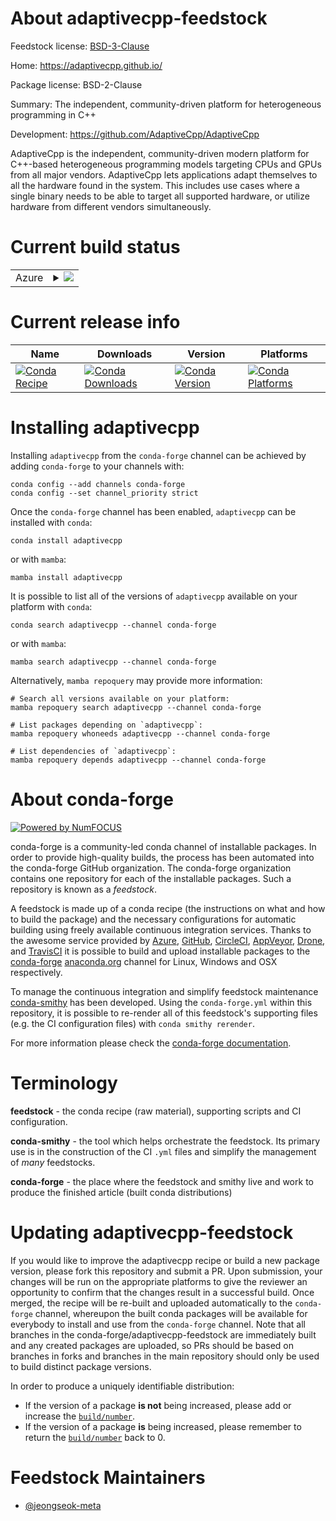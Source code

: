 About adaptivecpp-feedstock
===========================

Feedstock license: [BSD-3-Clause](https://github.com/conda-forge/adaptivecpp-feedstock/blob/main/LICENSE.txt)

Home: https://adaptivecpp.github.io/

Package license: BSD-2-Clause

Summary: The independent, community-driven platform for heterogeneous programming in C++

Development: https://github.com/AdaptiveCpp/AdaptiveCpp

AdaptiveCpp is the independent, community-driven modern platform for
C++-based heterogeneous programming models targeting CPUs and GPUs from all
major vendors. AdaptiveCpp lets applications adapt themselves to all the
hardware found in the system. This includes use cases where a single binary
needs to be able to target all supported hardware, or utilize hardware from
different vendors simultaneously.


Current build status
====================


<table>
    
  <tr>
    <td>Azure</td>
    <td>
      <details>
        <summary>
          <a href="https://dev.azure.com/conda-forge/feedstock-builds/_build/latest?definitionId=24615&branchName=main">
            <img src="https://dev.azure.com/conda-forge/feedstock-builds/_apis/build/status/adaptivecpp-feedstock?branchName=main">
          </a>
        </summary>
        <table>
          <thead><tr><th>Variant</th><th>Status</th></tr></thead>
          <tbody><tr>
              <td>linux_64_c_stdlib_version2.17cuda_compiler_version12.9llvm_version16</td>
              <td>
                <a href="https://dev.azure.com/conda-forge/feedstock-builds/_build/latest?definitionId=24615&branchName=main">
                  <img src="https://dev.azure.com/conda-forge/feedstock-builds/_apis/build/status/adaptivecpp-feedstock?branchName=main&jobName=linux&configuration=linux%20linux_64_c_stdlib_version2.17cuda_compiler_version12.9llvm_version16" alt="variant">
                </a>
              </td>
            </tr><tr>
              <td>linux_64_c_stdlib_version2.17cuda_compiler_version12.9llvm_version17</td>
              <td>
                <a href="https://dev.azure.com/conda-forge/feedstock-builds/_build/latest?definitionId=24615&branchName=main">
                  <img src="https://dev.azure.com/conda-forge/feedstock-builds/_apis/build/status/adaptivecpp-feedstock?branchName=main&jobName=linux&configuration=linux%20linux_64_c_stdlib_version2.17cuda_compiler_version12.9llvm_version17" alt="variant">
                </a>
              </td>
            </tr><tr>
              <td>linux_64_c_stdlib_version2.17cuda_compiler_version12.9llvm_version18</td>
              <td>
                <a href="https://dev.azure.com/conda-forge/feedstock-builds/_build/latest?definitionId=24615&branchName=main">
                  <img src="https://dev.azure.com/conda-forge/feedstock-builds/_apis/build/status/adaptivecpp-feedstock?branchName=main&jobName=linux&configuration=linux%20linux_64_c_stdlib_version2.17cuda_compiler_version12.9llvm_version18" alt="variant">
                </a>
              </td>
            </tr><tr>
              <td>linux_64_c_stdlib_version2.17cuda_compiler_version12.9llvm_version19</td>
              <td>
                <a href="https://dev.azure.com/conda-forge/feedstock-builds/_build/latest?definitionId=24615&branchName=main">
                  <img src="https://dev.azure.com/conda-forge/feedstock-builds/_apis/build/status/adaptivecpp-feedstock?branchName=main&jobName=linux&configuration=linux%20linux_64_c_stdlib_version2.17cuda_compiler_version12.9llvm_version19" alt="variant">
                </a>
              </td>
            </tr><tr>
              <td>linux_64_c_stdlib_version2.17cuda_compiler_versionNonellvm_version16</td>
              <td>
                <a href="https://dev.azure.com/conda-forge/feedstock-builds/_build/latest?definitionId=24615&branchName=main">
                  <img src="https://dev.azure.com/conda-forge/feedstock-builds/_apis/build/status/adaptivecpp-feedstock?branchName=main&jobName=linux&configuration=linux%20linux_64_c_stdlib_version2.17cuda_compiler_versionNonellvm_version16" alt="variant">
                </a>
              </td>
            </tr><tr>
              <td>linux_64_c_stdlib_version2.17cuda_compiler_versionNonellvm_version17</td>
              <td>
                <a href="https://dev.azure.com/conda-forge/feedstock-builds/_build/latest?definitionId=24615&branchName=main">
                  <img src="https://dev.azure.com/conda-forge/feedstock-builds/_apis/build/status/adaptivecpp-feedstock?branchName=main&jobName=linux&configuration=linux%20linux_64_c_stdlib_version2.17cuda_compiler_versionNonellvm_version17" alt="variant">
                </a>
              </td>
            </tr><tr>
              <td>linux_64_c_stdlib_version2.17cuda_compiler_versionNonellvm_version18</td>
              <td>
                <a href="https://dev.azure.com/conda-forge/feedstock-builds/_build/latest?definitionId=24615&branchName=main">
                  <img src="https://dev.azure.com/conda-forge/feedstock-builds/_apis/build/status/adaptivecpp-feedstock?branchName=main&jobName=linux&configuration=linux%20linux_64_c_stdlib_version2.17cuda_compiler_versionNonellvm_version18" alt="variant">
                </a>
              </td>
            </tr><tr>
              <td>linux_64_c_stdlib_version2.17cuda_compiler_versionNonellvm_version19</td>
              <td>
                <a href="https://dev.azure.com/conda-forge/feedstock-builds/_build/latest?definitionId=24615&branchName=main">
                  <img src="https://dev.azure.com/conda-forge/feedstock-builds/_apis/build/status/adaptivecpp-feedstock?branchName=main&jobName=linux&configuration=linux%20linux_64_c_stdlib_version2.17cuda_compiler_versionNonellvm_version19" alt="variant">
                </a>
              </td>
            </tr><tr>
              <td>linux_64_c_stdlib_version2.28cuda_compiler_version13.0llvm_version16</td>
              <td>
                <a href="https://dev.azure.com/conda-forge/feedstock-builds/_build/latest?definitionId=24615&branchName=main">
                  <img src="https://dev.azure.com/conda-forge/feedstock-builds/_apis/build/status/adaptivecpp-feedstock?branchName=main&jobName=linux&configuration=linux%20linux_64_c_stdlib_version2.28cuda_compiler_version13.0llvm_version16" alt="variant">
                </a>
              </td>
            </tr><tr>
              <td>linux_64_c_stdlib_version2.28cuda_compiler_version13.0llvm_version17</td>
              <td>
                <a href="https://dev.azure.com/conda-forge/feedstock-builds/_build/latest?definitionId=24615&branchName=main">
                  <img src="https://dev.azure.com/conda-forge/feedstock-builds/_apis/build/status/adaptivecpp-feedstock?branchName=main&jobName=linux&configuration=linux%20linux_64_c_stdlib_version2.28cuda_compiler_version13.0llvm_version17" alt="variant">
                </a>
              </td>
            </tr><tr>
              <td>linux_64_c_stdlib_version2.28cuda_compiler_version13.0llvm_version18</td>
              <td>
                <a href="https://dev.azure.com/conda-forge/feedstock-builds/_build/latest?definitionId=24615&branchName=main">
                  <img src="https://dev.azure.com/conda-forge/feedstock-builds/_apis/build/status/adaptivecpp-feedstock?branchName=main&jobName=linux&configuration=linux%20linux_64_c_stdlib_version2.28cuda_compiler_version13.0llvm_version18" alt="variant">
                </a>
              </td>
            </tr><tr>
              <td>linux_64_c_stdlib_version2.28cuda_compiler_version13.0llvm_version19</td>
              <td>
                <a href="https://dev.azure.com/conda-forge/feedstock-builds/_build/latest?definitionId=24615&branchName=main">
                  <img src="https://dev.azure.com/conda-forge/feedstock-builds/_apis/build/status/adaptivecpp-feedstock?branchName=main&jobName=linux&configuration=linux%20linux_64_c_stdlib_version2.28cuda_compiler_version13.0llvm_version19" alt="variant">
                </a>
              </td>
            </tr><tr>
              <td>linux_aarch64_c_stdlib_version2.17cuda_compiler_version12.9llvm_version16</td>
              <td>
                <a href="https://dev.azure.com/conda-forge/feedstock-builds/_build/latest?definitionId=24615&branchName=main">
                  <img src="https://dev.azure.com/conda-forge/feedstock-builds/_apis/build/status/adaptivecpp-feedstock?branchName=main&jobName=linux&configuration=linux%20linux_aarch64_c_stdlib_version2.17cuda_compiler_version12.9llvm_version16" alt="variant">
                </a>
              </td>
            </tr><tr>
              <td>linux_aarch64_c_stdlib_version2.17cuda_compiler_version12.9llvm_version17</td>
              <td>
                <a href="https://dev.azure.com/conda-forge/feedstock-builds/_build/latest?definitionId=24615&branchName=main">
                  <img src="https://dev.azure.com/conda-forge/feedstock-builds/_apis/build/status/adaptivecpp-feedstock?branchName=main&jobName=linux&configuration=linux%20linux_aarch64_c_stdlib_version2.17cuda_compiler_version12.9llvm_version17" alt="variant">
                </a>
              </td>
            </tr><tr>
              <td>linux_aarch64_c_stdlib_version2.17cuda_compiler_version12.9llvm_version18</td>
              <td>
                <a href="https://dev.azure.com/conda-forge/feedstock-builds/_build/latest?definitionId=24615&branchName=main">
                  <img src="https://dev.azure.com/conda-forge/feedstock-builds/_apis/build/status/adaptivecpp-feedstock?branchName=main&jobName=linux&configuration=linux%20linux_aarch64_c_stdlib_version2.17cuda_compiler_version12.9llvm_version18" alt="variant">
                </a>
              </td>
            </tr><tr>
              <td>linux_aarch64_c_stdlib_version2.17cuda_compiler_version12.9llvm_version19</td>
              <td>
                <a href="https://dev.azure.com/conda-forge/feedstock-builds/_build/latest?definitionId=24615&branchName=main">
                  <img src="https://dev.azure.com/conda-forge/feedstock-builds/_apis/build/status/adaptivecpp-feedstock?branchName=main&jobName=linux&configuration=linux%20linux_aarch64_c_stdlib_version2.17cuda_compiler_version12.9llvm_version19" alt="variant">
                </a>
              </td>
            </tr><tr>
              <td>linux_aarch64_c_stdlib_version2.17cuda_compiler_versionNonellvm_version16</td>
              <td>
                <a href="https://dev.azure.com/conda-forge/feedstock-builds/_build/latest?definitionId=24615&branchName=main">
                  <img src="https://dev.azure.com/conda-forge/feedstock-builds/_apis/build/status/adaptivecpp-feedstock?branchName=main&jobName=linux&configuration=linux%20linux_aarch64_c_stdlib_version2.17cuda_compiler_versionNonellvm_version16" alt="variant">
                </a>
              </td>
            </tr><tr>
              <td>linux_aarch64_c_stdlib_version2.17cuda_compiler_versionNonellvm_version17</td>
              <td>
                <a href="https://dev.azure.com/conda-forge/feedstock-builds/_build/latest?definitionId=24615&branchName=main">
                  <img src="https://dev.azure.com/conda-forge/feedstock-builds/_apis/build/status/adaptivecpp-feedstock?branchName=main&jobName=linux&configuration=linux%20linux_aarch64_c_stdlib_version2.17cuda_compiler_versionNonellvm_version17" alt="variant">
                </a>
              </td>
            </tr><tr>
              <td>linux_aarch64_c_stdlib_version2.17cuda_compiler_versionNonellvm_version18</td>
              <td>
                <a href="https://dev.azure.com/conda-forge/feedstock-builds/_build/latest?definitionId=24615&branchName=main">
                  <img src="https://dev.azure.com/conda-forge/feedstock-builds/_apis/build/status/adaptivecpp-feedstock?branchName=main&jobName=linux&configuration=linux%20linux_aarch64_c_stdlib_version2.17cuda_compiler_versionNonellvm_version18" alt="variant">
                </a>
              </td>
            </tr><tr>
              <td>linux_aarch64_c_stdlib_version2.17cuda_compiler_versionNonellvm_version19</td>
              <td>
                <a href="https://dev.azure.com/conda-forge/feedstock-builds/_build/latest?definitionId=24615&branchName=main">
                  <img src="https://dev.azure.com/conda-forge/feedstock-builds/_apis/build/status/adaptivecpp-feedstock?branchName=main&jobName=linux&configuration=linux%20linux_aarch64_c_stdlib_version2.17cuda_compiler_versionNonellvm_version19" alt="variant">
                </a>
              </td>
            </tr><tr>
              <td>linux_aarch64_c_stdlib_version2.28cuda_compiler_version13.0llvm_version16</td>
              <td>
                <a href="https://dev.azure.com/conda-forge/feedstock-builds/_build/latest?definitionId=24615&branchName=main">
                  <img src="https://dev.azure.com/conda-forge/feedstock-builds/_apis/build/status/adaptivecpp-feedstock?branchName=main&jobName=linux&configuration=linux%20linux_aarch64_c_stdlib_version2.28cuda_compiler_version13.0llvm_version16" alt="variant">
                </a>
              </td>
            </tr><tr>
              <td>linux_aarch64_c_stdlib_version2.28cuda_compiler_version13.0llvm_version17</td>
              <td>
                <a href="https://dev.azure.com/conda-forge/feedstock-builds/_build/latest?definitionId=24615&branchName=main">
                  <img src="https://dev.azure.com/conda-forge/feedstock-builds/_apis/build/status/adaptivecpp-feedstock?branchName=main&jobName=linux&configuration=linux%20linux_aarch64_c_stdlib_version2.28cuda_compiler_version13.0llvm_version17" alt="variant">
                </a>
              </td>
            </tr><tr>
              <td>linux_aarch64_c_stdlib_version2.28cuda_compiler_version13.0llvm_version18</td>
              <td>
                <a href="https://dev.azure.com/conda-forge/feedstock-builds/_build/latest?definitionId=24615&branchName=main">
                  <img src="https://dev.azure.com/conda-forge/feedstock-builds/_apis/build/status/adaptivecpp-feedstock?branchName=main&jobName=linux&configuration=linux%20linux_aarch64_c_stdlib_version2.28cuda_compiler_version13.0llvm_version18" alt="variant">
                </a>
              </td>
            </tr><tr>
              <td>linux_aarch64_c_stdlib_version2.28cuda_compiler_version13.0llvm_version19</td>
              <td>
                <a href="https://dev.azure.com/conda-forge/feedstock-builds/_build/latest?definitionId=24615&branchName=main">
                  <img src="https://dev.azure.com/conda-forge/feedstock-builds/_apis/build/status/adaptivecpp-feedstock?branchName=main&jobName=linux&configuration=linux%20linux_aarch64_c_stdlib_version2.28cuda_compiler_version13.0llvm_version19" alt="variant">
                </a>
              </td>
            </tr><tr>
              <td>linux_ppc64le_llvm_version16</td>
              <td>
                <a href="https://dev.azure.com/conda-forge/feedstock-builds/_build/latest?definitionId=24615&branchName=main">
                  <img src="https://dev.azure.com/conda-forge/feedstock-builds/_apis/build/status/adaptivecpp-feedstock?branchName=main&jobName=linux&configuration=linux%20linux_ppc64le_llvm_version16" alt="variant">
                </a>
              </td>
            </tr><tr>
              <td>linux_ppc64le_llvm_version17</td>
              <td>
                <a href="https://dev.azure.com/conda-forge/feedstock-builds/_build/latest?definitionId=24615&branchName=main">
                  <img src="https://dev.azure.com/conda-forge/feedstock-builds/_apis/build/status/adaptivecpp-feedstock?branchName=main&jobName=linux&configuration=linux%20linux_ppc64le_llvm_version17" alt="variant">
                </a>
              </td>
            </tr><tr>
              <td>linux_ppc64le_llvm_version18</td>
              <td>
                <a href="https://dev.azure.com/conda-forge/feedstock-builds/_build/latest?definitionId=24615&branchName=main">
                  <img src="https://dev.azure.com/conda-forge/feedstock-builds/_apis/build/status/adaptivecpp-feedstock?branchName=main&jobName=linux&configuration=linux%20linux_ppc64le_llvm_version18" alt="variant">
                </a>
              </td>
            </tr><tr>
              <td>linux_ppc64le_llvm_version19</td>
              <td>
                <a href="https://dev.azure.com/conda-forge/feedstock-builds/_build/latest?definitionId=24615&branchName=main">
                  <img src="https://dev.azure.com/conda-forge/feedstock-builds/_apis/build/status/adaptivecpp-feedstock?branchName=main&jobName=linux&configuration=linux%20linux_ppc64le_llvm_version19" alt="variant">
                </a>
              </td>
            </tr><tr>
              <td>osx_arm64_llvm_version16</td>
              <td>
                <a href="https://dev.azure.com/conda-forge/feedstock-builds/_build/latest?definitionId=24615&branchName=main">
                  <img src="https://dev.azure.com/conda-forge/feedstock-builds/_apis/build/status/adaptivecpp-feedstock?branchName=main&jobName=osx&configuration=osx%20osx_arm64_llvm_version16" alt="variant">
                </a>
              </td>
            </tr><tr>
              <td>osx_arm64_llvm_version17</td>
              <td>
                <a href="https://dev.azure.com/conda-forge/feedstock-builds/_build/latest?definitionId=24615&branchName=main">
                  <img src="https://dev.azure.com/conda-forge/feedstock-builds/_apis/build/status/adaptivecpp-feedstock?branchName=main&jobName=osx&configuration=osx%20osx_arm64_llvm_version17" alt="variant">
                </a>
              </td>
            </tr><tr>
              <td>osx_arm64_llvm_version18</td>
              <td>
                <a href="https://dev.azure.com/conda-forge/feedstock-builds/_build/latest?definitionId=24615&branchName=main">
                  <img src="https://dev.azure.com/conda-forge/feedstock-builds/_apis/build/status/adaptivecpp-feedstock?branchName=main&jobName=osx&configuration=osx%20osx_arm64_llvm_version18" alt="variant">
                </a>
              </td>
            </tr><tr>
              <td>osx_arm64_llvm_version19</td>
              <td>
                <a href="https://dev.azure.com/conda-forge/feedstock-builds/_build/latest?definitionId=24615&branchName=main">
                  <img src="https://dev.azure.com/conda-forge/feedstock-builds/_apis/build/status/adaptivecpp-feedstock?branchName=main&jobName=osx&configuration=osx%20osx_arm64_llvm_version19" alt="variant">
                </a>
              </td>
            </tr><tr>
              <td>win_64_cuda_compiler_version12.9llvm_version16</td>
              <td>
                <a href="https://dev.azure.com/conda-forge/feedstock-builds/_build/latest?definitionId=24615&branchName=main">
                  <img src="https://dev.azure.com/conda-forge/feedstock-builds/_apis/build/status/adaptivecpp-feedstock?branchName=main&jobName=win&configuration=win%20win_64_cuda_compiler_version12.9llvm_version16" alt="variant">
                </a>
              </td>
            </tr><tr>
              <td>win_64_cuda_compiler_version12.9llvm_version17</td>
              <td>
                <a href="https://dev.azure.com/conda-forge/feedstock-builds/_build/latest?definitionId=24615&branchName=main">
                  <img src="https://dev.azure.com/conda-forge/feedstock-builds/_apis/build/status/adaptivecpp-feedstock?branchName=main&jobName=win&configuration=win%20win_64_cuda_compiler_version12.9llvm_version17" alt="variant">
                </a>
              </td>
            </tr><tr>
              <td>win_64_cuda_compiler_version12.9llvm_version18</td>
              <td>
                <a href="https://dev.azure.com/conda-forge/feedstock-builds/_build/latest?definitionId=24615&branchName=main">
                  <img src="https://dev.azure.com/conda-forge/feedstock-builds/_apis/build/status/adaptivecpp-feedstock?branchName=main&jobName=win&configuration=win%20win_64_cuda_compiler_version12.9llvm_version18" alt="variant">
                </a>
              </td>
            </tr><tr>
              <td>win_64_cuda_compiler_version12.9llvm_version19</td>
              <td>
                <a href="https://dev.azure.com/conda-forge/feedstock-builds/_build/latest?definitionId=24615&branchName=main">
                  <img src="https://dev.azure.com/conda-forge/feedstock-builds/_apis/build/status/adaptivecpp-feedstock?branchName=main&jobName=win&configuration=win%20win_64_cuda_compiler_version12.9llvm_version19" alt="variant">
                </a>
              </td>
            </tr><tr>
              <td>win_64_cuda_compiler_version13.0llvm_version16</td>
              <td>
                <a href="https://dev.azure.com/conda-forge/feedstock-builds/_build/latest?definitionId=24615&branchName=main">
                  <img src="https://dev.azure.com/conda-forge/feedstock-builds/_apis/build/status/adaptivecpp-feedstock?branchName=main&jobName=win&configuration=win%20win_64_cuda_compiler_version13.0llvm_version16" alt="variant">
                </a>
              </td>
            </tr><tr>
              <td>win_64_cuda_compiler_version13.0llvm_version17</td>
              <td>
                <a href="https://dev.azure.com/conda-forge/feedstock-builds/_build/latest?definitionId=24615&branchName=main">
                  <img src="https://dev.azure.com/conda-forge/feedstock-builds/_apis/build/status/adaptivecpp-feedstock?branchName=main&jobName=win&configuration=win%20win_64_cuda_compiler_version13.0llvm_version17" alt="variant">
                </a>
              </td>
            </tr><tr>
              <td>win_64_cuda_compiler_version13.0llvm_version18</td>
              <td>
                <a href="https://dev.azure.com/conda-forge/feedstock-builds/_build/latest?definitionId=24615&branchName=main">
                  <img src="https://dev.azure.com/conda-forge/feedstock-builds/_apis/build/status/adaptivecpp-feedstock?branchName=main&jobName=win&configuration=win%20win_64_cuda_compiler_version13.0llvm_version18" alt="variant">
                </a>
              </td>
            </tr><tr>
              <td>win_64_cuda_compiler_version13.0llvm_version19</td>
              <td>
                <a href="https://dev.azure.com/conda-forge/feedstock-builds/_build/latest?definitionId=24615&branchName=main">
                  <img src="https://dev.azure.com/conda-forge/feedstock-builds/_apis/build/status/adaptivecpp-feedstock?branchName=main&jobName=win&configuration=win%20win_64_cuda_compiler_version13.0llvm_version19" alt="variant">
                </a>
              </td>
            </tr><tr>
              <td>win_64_cuda_compiler_versionNonellvm_version16</td>
              <td>
                <a href="https://dev.azure.com/conda-forge/feedstock-builds/_build/latest?definitionId=24615&branchName=main">
                  <img src="https://dev.azure.com/conda-forge/feedstock-builds/_apis/build/status/adaptivecpp-feedstock?branchName=main&jobName=win&configuration=win%20win_64_cuda_compiler_versionNonellvm_version16" alt="variant">
                </a>
              </td>
            </tr><tr>
              <td>win_64_cuda_compiler_versionNonellvm_version17</td>
              <td>
                <a href="https://dev.azure.com/conda-forge/feedstock-builds/_build/latest?definitionId=24615&branchName=main">
                  <img src="https://dev.azure.com/conda-forge/feedstock-builds/_apis/build/status/adaptivecpp-feedstock?branchName=main&jobName=win&configuration=win%20win_64_cuda_compiler_versionNonellvm_version17" alt="variant">
                </a>
              </td>
            </tr><tr>
              <td>win_64_cuda_compiler_versionNonellvm_version18</td>
              <td>
                <a href="https://dev.azure.com/conda-forge/feedstock-builds/_build/latest?definitionId=24615&branchName=main">
                  <img src="https://dev.azure.com/conda-forge/feedstock-builds/_apis/build/status/adaptivecpp-feedstock?branchName=main&jobName=win&configuration=win%20win_64_cuda_compiler_versionNonellvm_version18" alt="variant">
                </a>
              </td>
            </tr><tr>
              <td>win_64_cuda_compiler_versionNonellvm_version19</td>
              <td>
                <a href="https://dev.azure.com/conda-forge/feedstock-builds/_build/latest?definitionId=24615&branchName=main">
                  <img src="https://dev.azure.com/conda-forge/feedstock-builds/_apis/build/status/adaptivecpp-feedstock?branchName=main&jobName=win&configuration=win%20win_64_cuda_compiler_versionNonellvm_version19" alt="variant">
                </a>
              </td>
            </tr>
          </tbody>
        </table>
      </details>
    </td>
  </tr>
</table>

Current release info
====================

| Name | Downloads | Version | Platforms |
| --- | --- | --- | --- |
| [![Conda Recipe](https://img.shields.io/badge/recipe-adaptivecpp-green.svg)](https://anaconda.org/conda-forge/adaptivecpp) | [![Conda Downloads](https://img.shields.io/conda/dn/conda-forge/adaptivecpp.svg)](https://anaconda.org/conda-forge/adaptivecpp) | [![Conda Version](https://img.shields.io/conda/vn/conda-forge/adaptivecpp.svg)](https://anaconda.org/conda-forge/adaptivecpp) | [![Conda Platforms](https://img.shields.io/conda/pn/conda-forge/adaptivecpp.svg)](https://anaconda.org/conda-forge/adaptivecpp) |

Installing adaptivecpp
======================

Installing `adaptivecpp` from the `conda-forge` channel can be achieved by adding `conda-forge` to your channels with:

```
conda config --add channels conda-forge
conda config --set channel_priority strict
```

Once the `conda-forge` channel has been enabled, `adaptivecpp` can be installed with `conda`:

```
conda install adaptivecpp
```

or with `mamba`:

```
mamba install adaptivecpp
```

It is possible to list all of the versions of `adaptivecpp` available on your platform with `conda`:

```
conda search adaptivecpp --channel conda-forge
```

or with `mamba`:

```
mamba search adaptivecpp --channel conda-forge
```

Alternatively, `mamba repoquery` may provide more information:

```
# Search all versions available on your platform:
mamba repoquery search adaptivecpp --channel conda-forge

# List packages depending on `adaptivecpp`:
mamba repoquery whoneeds adaptivecpp --channel conda-forge

# List dependencies of `adaptivecpp`:
mamba repoquery depends adaptivecpp --channel conda-forge
```


About conda-forge
=================

[![Powered by
NumFOCUS](https://img.shields.io/badge/powered%20by-NumFOCUS-orange.svg?style=flat&colorA=E1523D&colorB=007D8A)](https://numfocus.org)

conda-forge is a community-led conda channel of installable packages.
In order to provide high-quality builds, the process has been automated into the
conda-forge GitHub organization. The conda-forge organization contains one repository
for each of the installable packages. Such a repository is known as a *feedstock*.

A feedstock is made up of a conda recipe (the instructions on what and how to build
the package) and the necessary configurations for automatic building using freely
available continuous integration services. Thanks to the awesome service provided by
[Azure](https://azure.microsoft.com/en-us/services/devops/), [GitHub](https://github.com/),
[CircleCI](https://circleci.com/), [AppVeyor](https://www.appveyor.com/),
[Drone](https://cloud.drone.io/welcome), and [TravisCI](https://travis-ci.com/)
it is possible to build and upload installable packages to the
[conda-forge](https://anaconda.org/conda-forge) [anaconda.org](https://anaconda.org/)
channel for Linux, Windows and OSX respectively.

To manage the continuous integration and simplify feedstock maintenance
[conda-smithy](https://github.com/conda-forge/conda-smithy) has been developed.
Using the ``conda-forge.yml`` within this repository, it is possible to re-render all of
this feedstock's supporting files (e.g. the CI configuration files) with ``conda smithy rerender``.

For more information please check the [conda-forge documentation](https://conda-forge.org/docs/).

Terminology
===========

**feedstock** - the conda recipe (raw material), supporting scripts and CI configuration.

**conda-smithy** - the tool which helps orchestrate the feedstock.
                   Its primary use is in the construction of the CI ``.yml`` files
                   and simplify the management of *many* feedstocks.

**conda-forge** - the place where the feedstock and smithy live and work to
                  produce the finished article (built conda distributions)


Updating adaptivecpp-feedstock
==============================

If you would like to improve the adaptivecpp recipe or build a new
package version, please fork this repository and submit a PR. Upon submission,
your changes will be run on the appropriate platforms to give the reviewer an
opportunity to confirm that the changes result in a successful build. Once
merged, the recipe will be re-built and uploaded automatically to the
`conda-forge` channel, whereupon the built conda packages will be available for
everybody to install and use from the `conda-forge` channel.
Note that all branches in the conda-forge/adaptivecpp-feedstock are
immediately built and any created packages are uploaded, so PRs should be based
on branches in forks and branches in the main repository should only be used to
build distinct package versions.

In order to produce a uniquely identifiable distribution:
 * If the version of a package **is not** being increased, please add or increase
   the [``build/number``](https://docs.conda.io/projects/conda-build/en/latest/resources/define-metadata.html#build-number-and-string).
 * If the version of a package **is** being increased, please remember to return
   the [``build/number``](https://docs.conda.io/projects/conda-build/en/latest/resources/define-metadata.html#build-number-and-string)
   back to 0.

Feedstock Maintainers
=====================

* [@jeongseok-meta](https://github.com/jeongseok-meta/)


